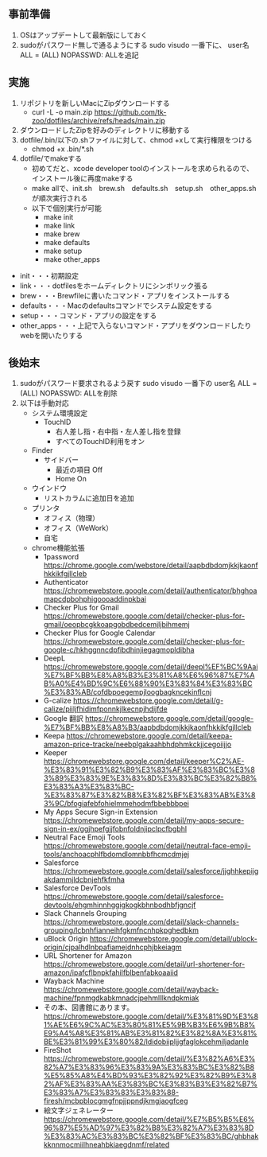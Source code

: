 ## 事前準備
1. OSはアップデートして最新版にしておく
2. sudoがパスワード無しで通るようにする
	sudo visudo
	一番下に、
	user名	ALL = (ALL) NOPASSWD: ALLを追記

## 実施
1. リポジトリを新しいMacにZipダウンロードする
	- curl -L -o main.zip https://github.com/tk-zoo/dotfiles/archive/refs/heads/main.zip
2. ダウンロードしたZipを好みのディレクトリに移動する
3. dotfile/.bin/以下の.shファイルに対して、chmod +xして実行権限をつける
	- chmod +x .bin/*.sh
4. dotfile/でmakeする
	- 初めてだと、xcode developer toolのインストールを求められるので、インストール後に再度makeする
	- make allで、init.sh　brew.sh　defaults.sh　setup.sh　other_apps.shが順次実行される
	- 以下で個別実行が可能
		- make init
		- make link
		- make brew
		- make defaults
		- make setup
		- make other_apps
	

- init・・・初期設定
- link・・・dotfilesをホームディレクトリにシンボリック張る
- brew・・・Brewfileに書いたコマンド・アプリをインストールする
- defaults・・・Macのdefaultsコマンドでシステム設定をする
- setup・・・コマンド・アプリの設定をする
- other_apps・・・上記で入らないコマンド・アプリをダウンロードしたりwebを開いたりする

## 後始末
1. sudoがパスワード要求されるよう戻す
	sudo visudo
	一番下の
	user名	ALL = (ALL) NOPASSWD: ALLを削除
2. 以下は手動対応
	- システム環境設定
		- TouchID
			- 右人差し指・右中指・左人差し指を登録
			- すべてのTouchID利用をオン
	- Finder
		- サイドバー
			- 最近の項目	Off
			- Home	On
	- ウインドウ
		- リストカラムに追加日を追加
	- プリンタ
		- オフィス（物理）
		- オフィス（WeWork）
		- 自宅
	- chrome機能拡張
		- 1password	https://chrome.google.com/webstore/detail/aapbdbdomjkkjkaonfhkkikfgjllcleb
		- Authenticator	https://chromewebstore.google.com/detail/authenticator/bhghoamapcdpbohphigoooaddinpkbai
		- Checker Plus for Gmail	https://chromewebstore.google.com/detail/checker-plus-for-gmail/oeopbcgkkoapgobdbedcemjljbihmemj
		- Checker Plus for Google Calendar	https://chromewebstore.google.com/detail/checker-plus-for-google-c/hkhggnncdpfibdhinjiegagmopldibha
		- DeepL https://chromewebstore.google.com/detail/deepl%EF%BC%9Aai%E7%BF%BB%E8%A8%B3%E3%81%A8%E6%96%87%E7%AB%A0%E4%BD%9C%E6%88%90%E3%83%84%E3%83%BC%E3%83%AB/cofdbpoegempjloogbagkncekinflcnj
		- G-calize	https://chromewebstore.google.com/detail/g-calize/piiljfhidimfponnkjlkecnpjhdijfde
		- Google 翻訳	https://chromewebstore.google.com/detail/google-%E7%BF%BB%E8%A8%B3/aapbdbdomjkkjkaonfhkkikfgjllcleb
		- Keepa	https://chromewebstore.google.com/detail/keepa-amazon-price-tracke/neebplgakaahbhdphmkckjjcegoiijjo
		- Keeper	https://chromewebstore.google.com/detail/keeper%C2%AE-%E3%83%91%E3%82%B9%E3%83%AF%E3%83%BC%E3%83%89%E3%83%9E%E3%83%8D%E3%83%BC%E3%82%B8%E3%83%A3%E3%83%BC-%E3%83%87%E3%82%B8%E3%82%BF%E3%83%AB%E3%83%9C/bfogiafebfohielmmehodmfbbebbbpei
		- My Apps Secure Sign-in Extension	https://chromewebstore.google.com/detail/my-apps-secure-sign-in-ex/ggjhpefgjjfobnfoldnjipclpcfbgbhl
		- Neutral Face Emoji Tools	https://chromewebstore.google.com/detail/neutral-face-emoji-tools/anchoacphlfbdomdlomnbbfhcmcdmjej
		- Salesforce	https://chromewebstore.google.com/detail/salesforce/jjghhkepijgakdammjldcbnjehfkfmha
		- Salesforce DevTools	https://chromewebstore.google.com/detail/salesforce-devtools/ehgmhinnhggigkogkbhnbodhbfjgncjf
		- Slack Channels Grouping	https://chromewebstore.google.com/detail/slack-channels-grouping/lcbnhfianneihfgkmfncnhpkpghedbkm
		- uBlock Origin	https://chromewebstore.google.com/detail/ublock-origin/cjpalhdlnbpafiamejdnhcphjbkeiagm
		- URL Shortener for Amazon	https://chromewebstore.google.com/detail/url-shortener-for-amazon/ipafcflbnpkfahilfblbenfabkoaaiid
		- Wayback Machine	https://chromewebstore.google.com/detail/wayback-machine/fpnmgdkabkmnadcjpehmlllkndpkmiak
		- その本、図書館にあります。	https://chromewebstore.google.com/detail/%E3%81%9D%E3%81%AE%E6%9C%AC%E3%80%81%E5%9B%B3%E6%9B%B8%E9%A4%A8%E3%81%AB%E3%81%82%E3%82%8A%E3%81%BE%E3%81%99%E3%80%82/ldidobiipljjgfaglokcehmiljadanle
		- FireShot	https://chromewebstore.google.com/detail/%E3%82%A6%E3%82%A7%E3%83%96%E3%83%9A%E3%83%BC%E3%82%B8%E5%85%A8%E4%BD%93%E3%82%92%E3%82%B9%E3%82%AF%E3%83%AA%E3%83%BC%E3%83%B3%E3%82%B7%E3%83%A7%E3%83%83%E3%83%88-firesh/mcbpblocgmgfnpjjppndjkmgjaogfceg
		- 絵文字ジェネレーター	https://chromewebstore.google.com/detail/%E7%B5%B5%E6%96%87%E5%AD%97%E3%82%B8%E3%82%A7%E3%83%8D%E3%83%AC%E3%83%BC%E3%82%BF%E3%83%BC/ghbhakkknnmocmiilhneahbkiaegdnmf/related
		